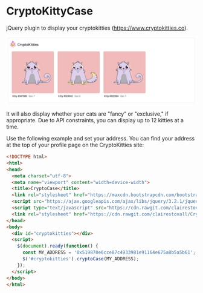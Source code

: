 # CryptoKittyCase
jQuery plugin to display your cryptokitties (https://www.cryptokitties.co).

![screenshot of CryptoKittyCase](screenshot.png)

It will also display whether your cats are "fancy" or "exclusive," if appropriate. Due to API constraints, you can display up to 12 kitties at a time.

Use the following example and set your address. You can find your address at the top of your profile page on the CryptoKitties site:
```html
<!DOCTYPE html>
<html>
<head>
  <meta charset="utf-8">
  <meta name="viewport" content="width=device-width">
  <title>CryptoCase</title>
  <link rel="stylesheet" href="https://maxcdn.bootstrapcdn.com/bootstrap/3.3.7/css/bootstrap.min.css">
  <script src="https://ajax.googleapis.com/ajax/libs/jquery/3.2.1/jquery.min.js"></script>
  <script type="text/javascript" src="https://cdn.rawgit.com/clairestovall/CryptoKittyCase/2c6037c4/script.js"></script>
  <link rel="stylesheet" href="https://cdn.rawgit.com/clairestovall/CryptoKittyCase/2c6037c4/stylesheet.css">
</head>
<body>
  <div id="cryptokitties"></div>
  <script>
    $(document).ready(function() {
      const MY_ADDRESS = '0x519870e6cce87c4933981e91164e675a8b5a5b61';
      $('#cryptokitties').cryptoCase(MY_ADDRESS);
    });
  </script>
</body>
</html>
```
